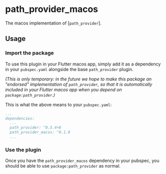# path_provider_macos

The macos implementation of [`path_provider`].

## Usage

### Import the package

To use this plugin in your Flutter macos app, simply add it as a dependency in
your `pubspec.yaml` alongside the base `path_provider` plugin.

_(This is only temporary: in the future we hope to make this package an
"endorsed" implementation of `path_provider`, so that it is automatically
included in your Flutter macos app when you depend on `package:path_provider`.)_

This is what the above means to your `pubspec.yaml`:

```yaml
...
dependencies:
  ...
  path_provider: ^0.5.4+8
  path_provider_macos: ^0.1.0
  ...
```

### Use the plugin

Once you have the `path_provider_macos` dependency in your pubspec, you should
be able to use `package:path_provider` as normal.
